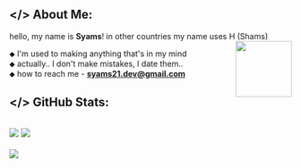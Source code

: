 ## </> About Me:
hello, my name is **Syams**! in other countries my name uses H (Shams)<br>
<img align="right" width="100" src="https://media.tenor.com/voem0bj7Y68AAAAj/idea-mafumafu.gif">

⬥ I'm used to making anything that's in my mind<br>
⬥ actually.. I don't make mistakes, I date them..<br>
⬥ how to reach me -  **syams21.dev@gmail.com**<br>

## </> GitHub Stats:
![](https://github-readme-streak-stats.herokuapp.com/?user=syams21&theme=omni&hide_border=true&card_width=420)
![](https://github-readme-stats.vercel.app/api/top-langs/?username=syams21&theme=omni&hide_border=true&include_all_commits=false&count_private=false&layout=compact&card_width=420)
---
[![](https://visitcount.itsvg.in/api?id=syams21&icon=5&color=12)](https://visitcount.itsvg.in)
